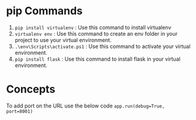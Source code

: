 # pip Commands
1. `pip install virtualenv` : Use this command to install virtualenv
2. `virtualenv env` : Use this command to create an env folder in your project to use your virtual environment.
3. `.\env\Scripts\activate.ps1` : Use this command to activate your virtual environment.
4. `pip install flask` : Use this command to install flask in your virtual environment.


# Concepts
To add port on the URL use the below code
`app.run(debug=True, port=8001)`




##